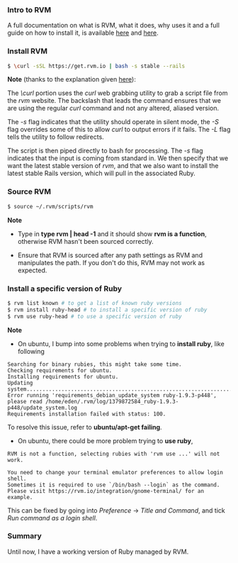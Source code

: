 ### Intro to RVM

A full documentation on what is RVM, what it does, why uses it and a full guide on how to install it, is available [here](https://rvm.io/) and [here](https://github.com/wayneeseguin/rvm).

### Install RVM

```bash
$ \curl -sSL https://get.rvm.io | bash -s stable --rails
```

**Note** (thanks to the explanation given  [here](https://www.digitalocean.com/community/tutorials/how-to-install-ruby-on-rails-on-ubuntu-14-04-using-rvm)):

The *\curl* portion uses the *curl* web grabbing utility to grab a script file from the *rvm* website. The backslash that leads the command ensures that we are using the regular *curl* command and not any altered, aliased version.

The *-s* flag indicates that the utility should operate in silent mode, the *-S* flag overrides some of this to allow *curl* to output errors if it fails. The *-L* flag tells the utility to follow redirects.

The script is then piped directly to bash for processing. The *-s* flag indicates that the input is coming from standard in. We then specify that we want the latest stable version of *rvm*, and that we also want to install the latest stable Rails version, which will pull in the associated Ruby.

### Source RVM

```bash
$ source ~/.rvm/scripts/rvm
```

**Note**

- Type in **type rvm | head -1** and it should show **rvm is a function**, otherwise RVM hasn't been sourced correctly.

- Ensure that RVM is sourced after any path settings as RVM and manipulates the path. If you don't do this, RVM may not work as expected.

### Install a specific version of Ruby

```bash
$ rvm list known # to get a list of known ruby versions
$ rvm install ruby-head # to install a specific version of ruby
$ rvm use ruby-head # to use a specific version of ruby
```

**Note**

- On ubuntu, I bump into some problems when trying to **install ruby**, like following

```
Searching for binary rubies, this might take some time.
Checking requirements for ubuntu.
Installing requirements for ubuntu.
Updating system..................................................................................................
Error running 'requirements_debian_update_system ruby-1.9.3-p448',
please read /home/eden/.rvm/log/1379872584_ruby-1.9.3-p448/update_system.log
Requirements installation failed with status: 100.
```

To resolve this issue, refer to **ubuntu/apt-get failing**.

- On ubuntu, there could be more problem trying to **use ruby**,

```
RVM is not a function, selecting rubies with 'rvm use ...' will not work.

You need to change your terminal emulator preferences to allow login shell.
Sometimes it is required to use `/bin/bash --login` as the command.
Please visit https://rvm.io/integration/gnome-terminal/ for an example.
```

This can be fixed by going into *Preference* -> *Title and Command*, and tick *Run command as a login shell*.

### Summary

Until now, I have a working version of Ruby managed by RVM.
